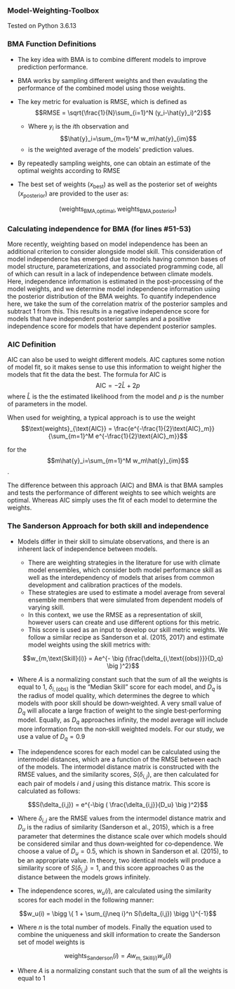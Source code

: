 ### Model-Weighting-Toolbox

Tested on Python 3.6.13

### BMA Function Definitions

* The key idea with BMA is to combine different models to improve prediction performance.
* BMA works by sampling different weights and then evaulating the performance of the combined model using those weights.
* The key metric for evaluation is RMSE, which is defined as $$RMSE = \sqrt{\frac{1}{N}\sum_{i=1}^N (y_i-\hat{y}_i)^2}$$
    * Where $y_i$ is the $i$th observation and $$\hat{y}_i=\sum_{m=1}^M w_m\hat{y}_{im}$$ 
    * is the weighted average of the models' prediction values.




* By repeatedly sampling weights, one can obtain an estimate of the optimal weights according to RMSE
* The best set of weights ($x_{\text{best}}$) as well as the posterior set of weights ($x_{\text{posterior}}$) are provided to the user as: 

$$ (\text{weights}_{\text{BMA,optimal}},\,\text{weights}_{\text{BMA,posterior}})$$

### Calculating independence for BMA (for lines #51-53)

More recently, weighting based on model independence has been an additional criterion to consider alongside model skill. This consideration of model independence has emerged due to models having common bases of model structure, parameterizations, and associated programming code, all of which can result in a lack of independence between climate models. Here, independence information is estimated in the post-processing of the model weights, and we determine model independence information using the posterior distribution of the BMA weights. To quantify independence here, we take the sum of the correlation matrix of the posterior samples and subtract 1 from this. This results in a negative independence score for models that have independent posterior samples and a positive independence score for models that have dependent posterior samples.

### AIC Definition

AIC can also be used to weight different models. AIC captures some notion of model fit, so it makes sense to use this information to weight higher the models that fit the data the best. The formula for AIC is $$\text{AIC} = -2\hat{L} + 2p$$ where $\hat{L}$ is the the estimated likelihood from the model and $p$ is the number of parameters in the model.

When used for weighting, a typical approach is to use the weight $$\text{weights}_{\text{AIC}} = \frac{e^{-\frac{1}{2}\text{AIC}_m}}{\sum_{m=1}^M e^{-\frac{1}{2}\text{AIC}_m}}$$

for the 
$$m\hat{y}_i=\sum_{m=1}^M w_m\hat{y}_{im}$$.

The difference between this approach (AIC) and BMA is that BMA samples and tests the performance of different weights to see which weights are optimal. Whereas AIC simply uses the fit of each model to determine the weights.

### The Sanderson Approach for both skill and independence

* Models differ in their skill to simulate observations, and there is an inherent lack of independence between models. 
    * There are weighting strategies in the literature for use with climate model ensembles, which consider both model performance skill as well as the interdependency of models that arises from common development and calibration practices of the models.
    * These strategies are used to estimate a model average from several ensemble members that were simulated from dependent models of varying skill.
    * In this context, we use the RMSE as a representation of skill, however users can create and use different options for this metric. 
    * This score is used as an input to develop our skill metric weights. We follow a similar recipe as Sanderson et al. (2015, 2017) and estimate model weights using the skill metrics with:
    
    $$w_{m,\text{Skill}(i)} = Ae^{- \big (\frac{\delta_{i,\text{(obs)}}}{D_q} \big )^2}$$

* Where $A$ is a normalizing constant such that the sum of all the weights is equal to 1, $\delta_{i,\text{(obs)}}$ is the “Median Skill” score for each model, and $D_q$ is the radius of model quality, which determines the degree to which models with poor skill should be down‐weighted. A very small value of $D_q$ will allocate a large fraction of weight to the single best‐performing model. Equally, as $D_q$ approaches infinity, the model average will include more information from the non‐skill weighted models. For our study, we use a value of $D_q = 0.9$

* The independence scores for each model can be calculated using the intermodel distances, which are a function of the RMSE between each of the models. The intermodel distance matrix is constructed with the RMSE values, and the similarity scores, $S(\delta_{i,j})$, are then calculated for each pair of models $i$ and $j$ using this distance matrix. This score is calculated as follows:

$$S(\delta_{i,j}) = e^{-\big ( \frac{\delta_{i,j}}{D_u} \big )^2}$$

* Where $\delta_{i,j}$ are the RMSE values from the intermodel distance matrix and $D_u$ is the radius of similarity (Sanderson et al., 2015), which is a free parameter that determines the distance scale over which models should be considered similar and thus down‐weighted for co‐dependence. We choose a value of $D_u = 0.5$, which is shown in Sanderson et al. (2015), to be an appropriate value. In theory, two identical models will produce a similarity score of $S(\delta_{i,j}) = 1$, and this score approaches 0 as the distance between the models grows infinitely.

* The independence scores, $w_u(i)$, are calculated using the similarity scores for each model in the following manner:

$$w_u(i) = \bigg \{ 1 + \sum_{j\neq i}^n S(\delta_{i,j}) \bigg \}^{-1}$$

* Where $n$ is the total number of models. Finally the equation used to combine the uniqueness and skill information to create the Sanderson set of model weights is

$$\text{weights}_{\text{Sanderson}}(i) = Aw_{m,\text{Skill}(i)}w_u(i)$$

* Where $A$ is a normalizing constant such that the sum of all the weights is equal to 1
